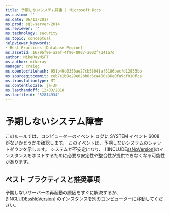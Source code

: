 ```yaml
---
title: 予期しないシステム障害 | Microsoft Docs
ms.custom: ''
ms.date: 06/13/2017
ms.prod: sql-server-2014
ms.reviewer: ''
ms.technology: security
ms.topic: conceptual
helpviewer_keywords:
- Best Practices [Database Engine]
ms.assetid: 1679bf9e-a2ef-4f90-8907-a002f7341a7d
author: MikeRayMSFT
ms.author: mikeray
manager: craigg
ms.openlocfilehash: 951b49c0356ae27cb58041af5186becfd12853bb
ms.sourcegitcommit: ceb7e1b9e29e02bb0c6ca400a36e0fa9cf010fca
ms.translationtype: MT
ms.contentlocale: ja-JP
ms.lasthandoff: 12/03/2018
ms.locfileid: "52814934"
---
```

# <a name="unexpected-system-failures"></a>予期しないシステム障害
  このルールでは、コンピューターのイベント ログに SYSTEM イベント 6008 がないかどうかを確認します。 このイベントは、予期しないシステムのシャットダウンを示します。 システムが不安定になり、 [!INCLUDE[ssNoVersion](../../includes/ssnoversion-md.md)]のインスタンスをホストするために必要な安定性や整合性が提供できなくなる可能性があります。  
  
## <a name="best-practices-recommendations"></a>ベスト プラクティスと推奨事項  
 予期しないサーバーの再起動の原因をすぐに解決するか、 [!INCLUDE[ssNoVersion](../../includes/ssnoversion-md.md)] のインスタンスを別のコンピューターに移動してください。  
  
  
